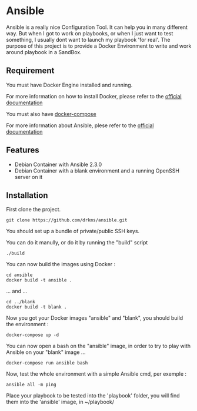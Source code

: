 # Ansible

Ansible is a really nice Configuration Tool. It can help you in many different way. But when I got to work on playbooks, or when I just want to test something, I usually dont want to launch my playbook 'for real'. The purpose of this project is to provide a Docker Environment to write and work around playbook in a SandBox.

## Requirement

You must have Docker Engine installed and running.

For more information on how to install Docker, please refer to the [official documentation](https://docs.docker.com/engine/installation/)

You must also have [docker-compose](https://docs.docker.com/compose/install/)

For more information about Ansible, plese refer to the [official documentation](http://docs.ansible.com/ansible/index.html)

## Features

- Debian Container with Ansible 2.3.0
- Debian Container with a blank environment and a running OpenSSH server on it

## Installation

First clone the project.
```
git clone https://github.com/drkms/ansible.git
```
You should set up a bundle of private/public SSH keys.

You can do it manully, or do it by running the "build" script
```
./build
```

You can now build the images using Docker :

```
cd ansible 
docker build -t ansible .
```
... and ...
```
cd ../blank
docker build -t blank .
```

Now you got your Docker images "ansible" and "blank", you should build the environment :
```
docker-compose up -d
```

You can now open a bash on the "ansible" image, in order to try to play with Ansible on your "blank" image ...
```
docker-compose run ansible bash
```
Now, test the whole environment with a simple Ansible cmd, per exemple :
```
ansible all -m ping
```

Place your playbook to be tested into the 'playbook' folder, you will find them into the 'ansible' image, in ~/playbook/
